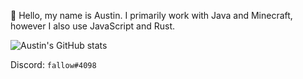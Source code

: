 👋 Hello, my name is Austin. I primarily work with Java and Minecraft, however I also use JavaScript and Rust.

![Austin's GitHub stats](https://github-readme-stats.vercel.app/api?username=fallow64&count_private=true&theme=radical)

Discord: `fallow#4098`

<!---
fallow64/fallow64 is a ✨ special ✨ repository because its `README.md` (this file) appears on your GitHub profile.
You can click the Preview link to take a look at your changes.
--->
  

